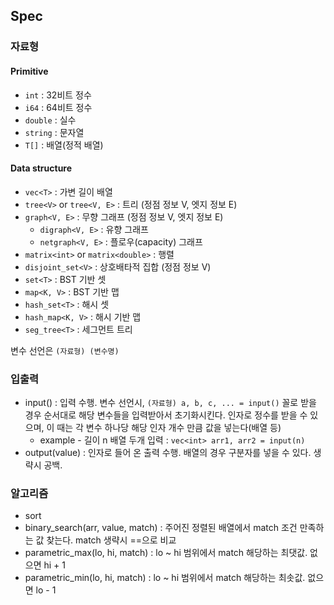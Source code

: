 ## Spec

### 자료형

#### Primitive
- `int` : 32비트 정수
- `i64` : 64비트 정수
- `double` : 실수
- `string` : 문자열
- `T[]` : 배열(정적 배열)

#### Data structure
- `vec<T>` : 가변 길이 배열
- `tree<V>` or `tree<V, E>` : 트리 (정점 정보 V, 엣지 정보 E)
- `graph<V, E>` : 무향 그래프 (정점 정보 V, 엣지 정보 E)
  - `digraph<V, E>` : 유향 그래프
  - `netgraph<V, E>` : 플로우(capacity) 그래프
- `matrix<int>` or `matrix<double>` : 행렬
- `disjoint_set<V>` : 상호배타적 집합 (정점 정보 V)
- `set<T>` : BST 기반 셋
- `map<K, V>` : BST 기반 맵
- `hash_set<T>` : 해시 셋
- `hash_map<K, V>` : 해시 기반 맵
- `seg_tree<T>` : 세그먼트 트리

변수 선언은 `(자료형) (변수명)`


### 입출력

- input() : 입력 수행. 변수 선언시, `(자료형) a, b, c, ... = input()` 꼴로 받을 경우 순서대로 해당 변수들을 입력받아서 초기화시킨다. 인자로 정수를 받을 수 있으며, 이 때는 각 변수 하나당 해당 인자 개수 만큼 값을 넣는다(배열 등)
  - example - 길이 n 배열 두개 입력 : `vec<int> arr1, arr2 = input(n)`
- output(value) : 인자로 들어 온 출력 수행. 배열의 경우 구분자를 넣을 수 있다. 생략시 공백.

### 알고리즘

- sort
- binary_search(arr, value, match) : 주어진 정렬된 배열에서 match 조건 만족하는 값 찾는다. match 생략시 ==으로 비교
- parametric_max(lo, hi, match) : lo ~ hi 범위에서 match 해당하는 최댓값. 없으면 hi + 1
- parametric_min(lo, hi, match) : lo ~ hi 범위에서 match 해당하는 최솟값. 없으면 lo - 1
